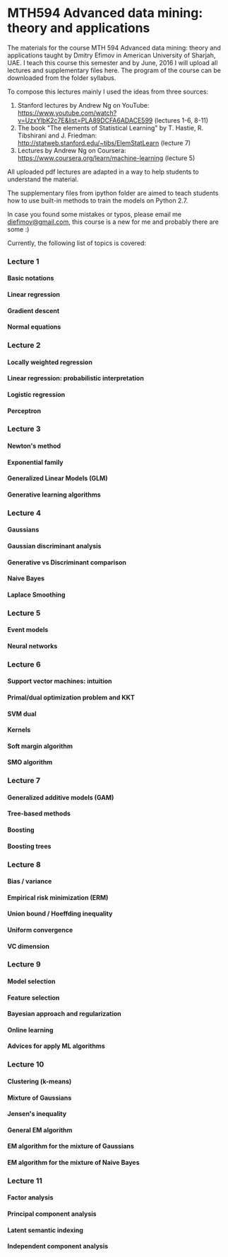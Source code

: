 # MTH594 Advanced data mining: theory and applications

The materials for the course MTH 594 Advanced data mining: theory and applications taught by Dmitry Efimov in American University of Sharjah, UAE.
I teach this course this semester and by June, 2016 I will upload all lectures and supplementary files here. The program of the course can be downloaded from the folder syllabus.

To compose this lectures mainly I used the ideas from three sources: 

1. Stanford lectures by Andrew Ng on YouTube: https://www.youtube.com/watch?v=UzxYlbK2c7E&list=PLA89DCFA6ADACE599 (lectures 1-6, 8-11)
2. The book "The elements of Statistical Learning" by T. Hastie, R. Tibshirani and J. Friedman: http://statweb.stanford.edu/~tibs/ElemStatLearn (lecture 7)
3. Lectures by Andrew Ng on Coursera: https://www.coursera.org/learn/machine-learning (lecture 5)

All uploaded pdf lectures are adapted in a way to help students to understand the material.

The supplementary files from ipython folder are aimed to teach students how to use built-in methods to train the models on Python 2.7.

In case you found some mistakes or typos, please email me diefimov@gmail.com, this course is a new for me and probably there are some :)

Currently, the following list of topics is covered:

### Lecture 1
#### Basic notations
#### Linear regression
#### Gradient descent
#### Normal equations

### Lecture 2
#### Locally weighted regression
#### Linear regression: probabilistic interpretation
#### Logistic regression
#### Perceptron

### Lecture 3
#### Newton's method
#### Exponential family
#### Generalized Linear Models (GLM)
#### Generative learning algorithms

### Lecture 4
#### Gaussians
#### Gaussian discriminant analysis
#### Generative vs Discriminant comparison
#### Naive Bayes
#### Laplace Smoothing

### Lecture 5
#### Event models
#### Neural networks

### Lecture 6
#### Support vector machines: intuition
#### Primal/dual optimization problem and KKT
#### SVM dual
#### Kernels
#### Soft margin algorithm
#### SMO algorithm

### Lecture 7
#### Generalized additive models (GAM)
#### Tree-based methods
#### Boosting
#### Boosting trees

### Lecture 8
#### Bias / variance
#### Empirical risk minimization (ERM)
#### Union bound / Hoeffding inequality
#### Uniform convergence
#### VC dimension

### Lecture 9
#### Model selection
#### Feature selection
#### Bayesian approach and regularization
#### Online learning
#### Advices for apply ML algorithms

### Lecture 10
#### Clustering (k-means)
#### Mixture of Gaussians
#### Jensen's inequality
#### General EM algorithm
#### EM algorithm for the mixture of Gaussians
#### EM algorithm for the mixture of Naive Bayes

### Lecture 11
#### Factor analysis
#### Principal component analysis
#### Latent semantic indexing
#### Independent component analysis


